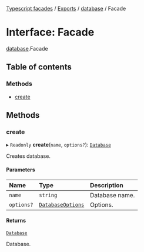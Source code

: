 [Typescript facades](../index.md) / [Exports](../modules.md) / [database](../modules/database.md) / Facade

# Interface: Facade

[database](../modules/database.md).Facade

## Table of contents

### Methods

- [create](database.Facade.md#create)

## Methods

### create

▸ `Readonly` **create**(`name`, `options?`): [`Database`](database.Database.md)

Creates database.

#### Parameters

| Name | Type | Description |
| :------ | :------ | :------ |
| `name` | `string` | Database name. |
| `options?` | [`DatabaseOptions`](database.DatabaseOptions.md) | Options. |

#### Returns

[`Database`](database.Database.md)

Database.
